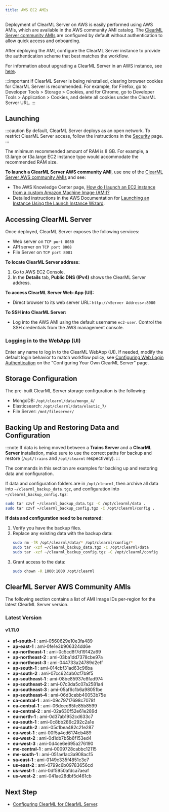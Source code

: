 ```yaml
---
title: AWS EC2 AMIs
---
```


Deployment of ClearML Server on AWS is easily performed using AWS AMIs, which are available in the AWS community AMI catalog.
The [ClearML Server community AMIs](#clearml-server-aws-community-amis) are configured by default without authentication
to allow quick access and onboarding.

After deploying the AMI, configure the ClearML Server instance to provide the authentication scheme that 
best matches the workflow.

For information about upgrading a ClearML Server in an AWS instance, see [here](upgrade_server_aws_ec2_ami.md).

:::important
If ClearML Server is being reinstalled, clearing browser cookies for ClearML Server is recommended. For example, 
for Firefox, go to Developer Tools > Storage > Cookies, and for Chrome, go to Developer Tools > Application > Cookies,
and delete all cookies under the ClearML Server URL.
:::

## Launching

:::caution
By default, ClearML Server deploys as an open network. To restrict ClearML Server access, follow the instructions 
in the [Security](clearml_server_security.md) page.
:::

The minimum recommended amount of RAM is 8 GB. For example, a t3.large or t3a.large EC2 instance type would accommodate the recommended RAM size.

**To launch a ClearML Server AWS community AMI**, use one of the [ClearML Server AWS community AMIs](#clearml-server-aws-community-amis) 
and see:

* The AWS Knowledge Center page, [How do I launch an EC2 instance from a custom Amazon Machine Image (AMI)?](https://aws.amazon.com/premiumsupport/knowledge-center/launch-instance-custom-ami/)
* Detailed instructions in the AWS Documentation for [Launching an Instance Using the Launch Instance Wizard](https://docs.aws.amazon.com/AWSEC2/latest/UserGuide/launching-instance.html).

## Accessing ClearML Server

Once deployed, ClearML Server exposes the following services:

* Web server on `TCP port 8080`
* API server on `TCP port 8008`
* File Server on `TCP port 8081`

**To locate ClearML Server address:**

1. Go to AWS EC2 Console.
1. In the **Details** tab, **Public DNS (IPv4)** shows the ClearML Server address.

**To access ClearML Server Web-App (UI):**

* Direct browser to its web server URL: `http://<Server Address>:8080`

**To SSH into ClearML Server:**

* Log into the AWS AMI using the default username `ec2-user`. Control the SSH credentials from the AWS management console.

### Logging in to the WebApp (UI)

Enter any name to log in to the ClearML WebApp (UI). If needed, modify the default login behavior to match workflow policy, 
see [Configuring Web Login Authentication](clearml_server_config.md#web-login-authentication) 
on the "Configuring Your Own ClearML Server" page.

## Storage Configuration

The pre-built ClearML Server storage configuration is the following:

* MongoDB: `/opt/clearml/data/mongo_4/`
* Elasticsearch: `/opt/clearml/data/elastic_7/`
* File Server: `/mnt/fileserver/`


## Backing Up and Restoring Data and Configuration

:::note
If data is being moved between a **Trains Server** and a **ClearML Server** installation, make sure to use the correct paths 
for backup and restore (`/opt/trains` and `/opt/clearml` respectively).
:::

The commands in this section are examples for backing up and restoring data and configuration.

If data and configuration folders are in `/opt/clearml`, then archive all data into `~/clearml_backup_data.tgz`, and 
configuration into `~/clearml_backup_config.tgz`:

```bash
sudo tar czvf ~/clearml_backup_data.tgz -C /opt/clearml/data .
sudo tar czvf ~/clearml_backup_config.tgz -C /opt/clearml/config .
```

**If data and configuration need to be restored**:

1. Verify you have the backup files.
1. Replace any existing data with the backup data:
   ```bash
   sudo rm -fR /opt/clearml/data/* /opt/clearml/config/*
   sudo tar -xzf ~/clearml_backup_data.tgz -C /opt/clearml/data
   sudo tar -xzf ~/clearml_backup_config.tgz -C /opt/clearml/config
   ```
1. Grant access to the data:
   ```bash
   sudo chown -R 1000:1000 /opt/clearml
   ```
        

## ClearML Server AWS Community AMIs

The following section contains a list of AMI Image IDs per-region for the latest ClearML Server version.



### Latest Version

#### v1.11.0

* **af-south-1** : ami-0560629e10e3fa489
* **ap-east-1** : ami-0fe1e3b906324dd6e
* **ap-northeast-1** : ami-0c5cd8f7d19142a69
* **ap-northeast-2** : ami-03ba1dd7378cbe97a
* **ap-northeast-3** : ami-044733a24789d2eff
* **ap-south-1** : ami-014cbf31ad63c96ba
* **ap-south-2** : ami-07cc624ab0cf7b9f5
* **ap-southeast-1** : ami-08be85937e8fad974
* **ap-southeast-2** : ami-07c3da5c07a2581a4
* **ap-southeast-3** : ami-05af6c1b6a98051be
* **ap-southeast-4** : ami-06d3cebb40053b75e
* **ca-central-1** : ami-09c79717698c7078f
* **eu-central-1** : ami-06dced85fe85b8599
* **eu-central-2** : ami-02a630f52e61e289d
* **eu-north-1** : ami-0d37ab1952cd633c7
* **eu-south-1** : ami-0c8bb286c292c2a1e
* **eu-south-2** : ami-05c1bea482c21e287
* **eu-west-1** : ami-00f5a4cd6174cb489
* **eu-west-2** : ami-0d1db7b5b6f153ed4
* **eu-west-3** : ami-0d4ce6e695a276190
* **me-central-1** : ami-0009728cabbc12115
* **me-south-1** : ami-051ae1ac3a908ac15
* **sa-east-1** : ami-0149c335f4851c3e7
* **us-east-2** : ami-0799c6b09783656cd
* **us-west-1** : ami-0df5950afdca7aeaf
* **us-west-2** : ami-041ae28dbf5d461cb

## Next Step

* [Configuring ClearML for ClearML Server](clearml_config_for_clearml_server.md).
